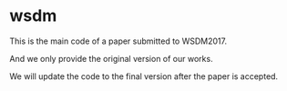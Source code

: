 # wsdm 

This is the main code of a paper submitted to WSDM2017.

And we only provide the original version of our works.

We will update the code to the final version after the paper is accepted.
